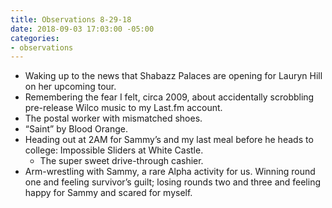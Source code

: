 ```yaml
---
title: Observations 8-29-18
date: 2018-09-03 17:03:00 -05:00
categories:
- observations
---
```


- Waking up to the news that Shabazz Palaces are opening for Lauryn Hill on her upcoming tour.
- Remembering the fear I felt, circa 2009, about accidentally scrobbling pre-release Wilco music to my Last.fm account.
- The postal worker with mismatched shoes.
- “Saint” by Blood Orange.
- Heading out at 2AM for Sammy’s and my last meal before he heads to college: Impossible Sliders at White Castle.
	- The super sweet drive-through cashier.
- Arm-wrestling with Sammy, a rare Alpha activity for us. Winning round one and feeling survivor’s guilt; losing rounds two and three and feeling happy for Sammy and scared for myself.